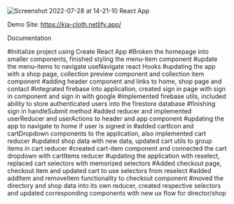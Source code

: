 ![Screenshot 2022-07-28 at 14-21-10 React App](https://user-images.githubusercontent.com/57706905/182349548-b355632b-5830-437b-a7a0-76941095af01.png)

Demo Site: https://kia-cloth.netlify.app/

Documentation

#Initialize project using Create React App
#Broken the homepage into smaller components, finished styling the menu-item component
#update the menu-items to navigate useNavigate react Hooks
#updating the app with a shop page, collection preview component and collection item component
#adding header component and links to home, shop page and contact
#integrated firebase into application, created sign in page with sign in component and sign in with google
#implemented firebase utils, included ability to store authenticated users into the firestore database
#finishing sign in handleSubmit method
#added reducer and implemented userReducer and userActions to header and app 
component
#updating the app to navigate to home if user is signed in
#added cartIcon and cartDropdown components to the application, also implemented cart reducer
#updated shop data with new data, updated cart utils to group items in cart reducer
#created cart-item component and connected the cart dropdown with cartItems reducer
#updating the application with reselect, replaced cart selectors with memorized selectors
#Added checkout page, checkout item and updated cart to use selectors from 
reselect
#added addItem and removeItem functionality to checkout component
#moved the directory and shop data into its own reducer, created respective selectors and updated corresponding components with new ux flow for director/shop

